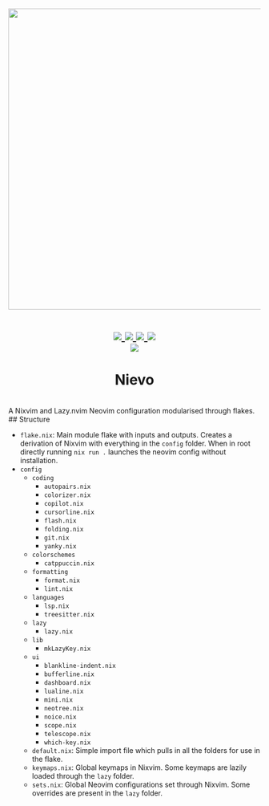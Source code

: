 <h1 align="center">
<a href='#'><img src="https://raw.githubusercontent.com/catppuccin/catppuccin/main/assets/palette/macchiato.png" width="600px"/></a>
  <br>
  <br>
  <div>
    <a href="https://github.com/SeamusFD/Nievo/issues">
        <img src="https://img.shields.io/github/issues/redyf/Neve?color=fab387&labelColor=303446&style=for-the-badge">
    </a>
    <a href="https://github.com/SeamusFD/Nievo/stargazers">
        <img src="https://img.shields.io/github/stars/redyf/Neve?color=ca9ee6&labelColor=303446&style=for-the-badge">
    </a>
    <a href="https://github.com/SeamusFD/Nievo">
        <img src="https://img.shields.io/github/repo-size/SeamusFD/Nievo?color=ea999c&labelColor=303446&style=for-the-badge">
    </a>
    <a href="https://github.com/SeamusFD/Nievo/blob/main/LICENCE">
        <img src="https://img.shields.io/static/v1.svg?style=for-the-badge&label=License&message=MIT&logoColor=ca9ee6&colorA=313244&colorB=cba6f7"/>
    </a>
    <br>
        <img href="https://builtwithnix.org" src="https://builtwithnix.org/badge.svg"/>
    </div>
   </h1>

<h1 align="center">Nievo</h1>
<br>
A Nixvim and Lazy.nvim Neovim configuration modularised through flakes.
<br>
## Structure

- `flake.nix`: Main module flake with inputs and outputs. Creates a derivation of Nixvim with everything in the `config` folder. When in root directly running `nix run .` launches the neovim config without installation.
- `config`
  - `coding`
    - `autopairs.nix`
    - `colorizer.nix`
    - `copilot.nix`
    - `cursorline.nix`
    - `flash.nix`
    - `folding.nix`
    - `git.nix`
    - `yanky.nix`
  - `colorschemes`
    - `catppuccin.nix`
  - `formatting`
    - `format.nix`
    - `lint.nix`
  - `languages`
    - `lsp.nix`
    - `treesitter.nix`
  - `lazy`
    - `lazy.nix`
  - `lib`
    - `mkLazyKey.nix`
  - `ui`
    - `blankline-indent.nix`
    - `bufferline.nix`
    - `dashboard.nix`
    - `lualine.nix`
    - `mini.nix`
    - `neotree.nix`
    - `noice.nix`
    - `scope.nix`
    - `telescope.nix`
    - `which-key.nix`
  - `default.nix`: Simple import file which pulls in all the folders for use in the flake.
  - `keymaps.nix`: Global keymaps in Nixvim. Some keymaps are lazily loaded through the `lazy` folder.
  - `sets.nix`: Global Neovim configurations set through Nixvim. Some overrides are present in the `lazy` folder.
